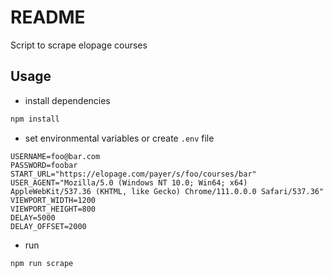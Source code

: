 # README

Script to scrape elopage courses



## Usage

- install dependencies

```sh
npm install
```

- set environmental variables or create `.env` file

```
USERNAME=foo@bar.com
PASSWORD=foobar
START_URL="https://elopage.com/payer/s/foo/courses/bar"
USER_AGENT="Mozilla/5.0 (Windows NT 10.0; Win64; x64) AppleWebKit/537.36 (KHTML, like Gecko) Chrome/111.0.0.0 Safari/537.36"
VIEWPORT_WIDTH=1200
VIEWPORT_HEIGHT=800
DELAY=5000
DELAY_OFFSET=2000
```

- run

```sh
npm run scrape
```
